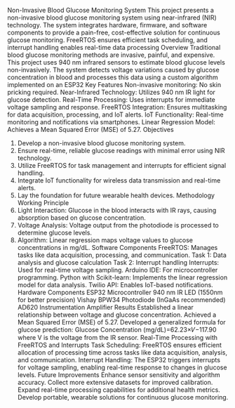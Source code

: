 Non-Invasive Blood Glucose Monitoring System
This project presents a non-invasive blood glucose monitoring system using near-infrared (NIR) technology. The system integrates hardware, firmware, and software components to provide a pain-free, cost-effective solution for continuous glucose monitoring. FreeRTOS ensures efficient task scheduling, and interrupt handling enables real-time data processing
Overview
Traditional blood glucose monitoring methods are invasive, painful, and expensive. This project uses 940 nm infrared sensors to estimate blood glucose levels non-invasively. The system detects voltage variations caused by glucose concentration in blood and processes this data using a custom algorithm implemented on an ESP32 
Key Features
Non-invasive monitoring: No skin pricking required.
Near-Infrared Technology: Utilizes 940 nm IR light for glucose detection.
Real-Time Processing: Uses interrupts for immediate voltage sampling and response.
FreeRTOS Integration: Ensures multitasking for data acquisition, processing, and IoT alerts.
IoT Functionality: Real-time monitoring and notifications via smartphones.
Linear Regression Model: Achieves a Mean Squared Error (MSE) of 5.27.
Objectives
1. Develop a non-invasive blood glucose monitoring system.
2. Ensure real-time, reliable glucose readings with minimal error using NIR technology.
3. Utilize FreeRTOS for task management and interrupts for efficient signal handling.
4. Integrate IoT functionality for wireless data transmission and real-time alerts.
5. Lay the foundation for future wearable health devices.
Methodology
Working Principle
1. Light Interaction: Glucose in the blood interacts with IR rays, causing absorption based on glucose concentration.
2. Voltage Analysis: Voltage output from the photodiode is processed to determine glucose levels.
3. Algorithm: Linear regression maps voltage values to glucose concentrations in mg/dL.
Software Components
FreeRTOS: Manages tasks like data acquisition, processing, and communication.
Task 1: Data analysis and glucose calculation
Task 2: Interrupt handling 
Interrupts: Used for real-time voltage sampling.
Arduino IDE: For microcontroller programming.
Python with Scikit-learn: Implements the linear regression model for data analysis.
Twilio API: Enables IoT-based notifications.
Hardware Components
ESP32 Microcontroller
940 nm IR LED (1550nm for better precision)
Vishay BPW34 Photodiode (InGaAs recommended)
AD620 Instrumentation Amplifier
Results
Established a linear relationship between voltage and glucose concentration.
Achieved a Mean Squared Error (MSE) of 5.27.
Developed a generalized formula for glucose prediction:
Glucose Concentration (mg/dL)=62.23×𝑉−117.90 where V is the voltage from the IR sensor.
Real-Time Processing with FreeRTOS and Interrupts
Task Scheduling: FreeRTOS ensures efficient allocation of processing time across tasks like data acquisition, analysis, and communication.
Interrupt Handling: The ESP32 triggers interrupts for voltage sampling, enabling real-time response to changes in glucose levels.
Future Improvements
Enhance sensor sensitivity and algorithm accuracy.
Collect more extensive datasets for improved calibration.
Expand real-time processing capabilities for additional health metrics.
Develop portable, wearable solutions for continuous glucose monitoring.
